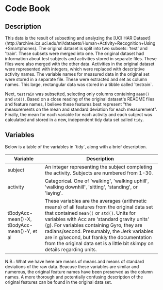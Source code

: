 <h1>Code Book</h1>

<h2>Description</h2>
This data is the result of subsetting and analyzing the [UCI HAR Dataset](http://archive.ics.uci.edu/ml/datasets/Human+Activity+Recognition+Using+Smartphones). The original dataset is split into two subsets: 'test' and 'train'. These subsets were merged into one. The original dataset had information about test subjects and activities stored in separate files. These files were also merged with the other data. Activities in the original dataset were represented with integers, which were replaced with descriptive activity names. The variable names for measured data in the original set were stored in a separate file. These were extracted and set as column names. This large, rectangular data was stored in a tibble called `testrain`.

Next, `testrain` was subsetted, selecting only columns containing `mean()` and `std()`. Based on a close reading of the original dataset's README files and feature names, I believe these features best represent "the measurements on the mean and standard deviation for each measurement". Finally, the mean for each variable for each activity and each subject was calculated and stored in a new, independent tidy data set called `tidy`.

<h2>Variables</h2>
Below is a table of the variables in `tidy`, along with a brief description.

Variable | Description
-------- | -----------
subject | An integer representing the subject completing the activity. Subjects are numbered from 1-30.
activity | Categorical. One of 'walking', 'walking uphill', 'walking downhill', 'sitting', 'standing', or 'laying'.
tBodyAcc-mean()-X, tBodyAcc-mean()-Y, et al | These variables are the averages (arithmetic means) of all features from the original data set that contained `mean()` or `std()`. Units for variables with Acc are 'standard gravity units' (g). For variables containing Gyro, they are radians/second. Presumably, the Jerk variables are in g/second, but frankly the documentation from the original data set is a little bit skimpy on details regarding units. 

N.B.: What we have here are means of means and means of standard deviations of the raw data. Beacuse these variables are similar and numerous, the original feature names have been preserved as the column names. A more thorough and potentially confusing description of the original features can be found in the original data set.
